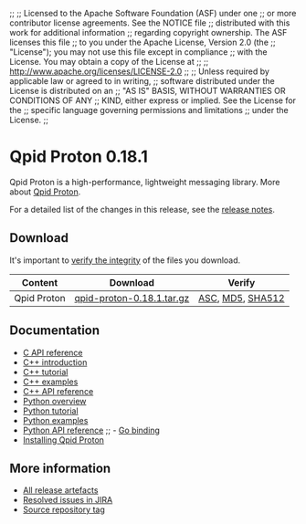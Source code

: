 ;;
;; Licensed to the Apache Software Foundation (ASF) under one
;; or more contributor license agreements.  See the NOTICE file
;; distributed with this work for additional information
;; regarding copyright ownership.  The ASF licenses this file
;; to you under the Apache License, Version 2.0 (the
;; "License"); you may not use this file except in compliance
;; with the License.  You may obtain a copy of the License at
;; 
;;   http://www.apache.org/licenses/LICENSE-2.0
;; 
;; Unless required by applicable law or agreed to in writing,
;; software distributed under the License is distributed on an
;; "AS IS" BASIS, WITHOUT WARRANTIES OR CONDITIONS OF ANY
;; KIND, either express or implied.  See the License for the
;; specific language governing permissions and limitations
;; under the License.
;;

# Qpid Proton 0.18.1

Qpid Proton is a high-performance, lightweight messaging library. More
about [Qpid Proton]({{site_url}}/proton/index.html).

For a detailed list of the changes in this release, see the [release
notes](release-notes.html).

## Download

It's important to [verify the
integrity]({{site_url}}/download.html#verify-what-you-download) of
the files you download.

| Content | Download | Verify |
|---------|----------|--------|
| Qpid Proton | [qpid-proton-0.18.1.tar.gz](http://archive.apache.org/dist/qpid/proton/0.18.1/qpid-proton-0.18.1.tar.gz) | [ASC](https://archive.apache.org/dist/qpid/proton/0.18.1/qpid-proton-0.18.1.tar.gz.asc), [MD5](https://archive.apache.org/dist/qpid/proton/0.18.1/qpid-proton-0.18.1.tar.gz.md5), [SHA512](https://archive.apache.org/dist/qpid/proton/0.18.1/qpid-proton-0.18.1.tar.gz.sha512) |

## Documentation


<div class="two-column" markdown="1">

 - [C API reference](proton/c/api/files.html)
 - [C++ introduction](proton/cpp/api/index.html)
 - [C++ tutorial](proton/cpp/api/tutorial_page.html)
 - [C++ examples](proton/cpp/examples/index.html)
 - [C++ API reference](proton/cpp/api/annotated.html)
 - [Python overview](proton/python/book/overview.html)
 - [Python tutorial](proton/python/book/tutorial.html)
 - [Python examples](proton/python/examples/index.html)
 - [Python API reference](proton/python/api/index.html)
;; - [Go binding](https://github.com/apache/qpid-proton/tree/master/proton-c/bindings/go/README.md)
 - [Installing Qpid Proton](https://gitbox.apache.org/repos/asf?p=qpid-proton.git;a=blob;f=INSTALL.md;hb=0.18.1)

</div>


## More information

 - [All release artefacts](http://archive.apache.org/dist/qpid/proton/0.18.1)
 - [Resolved issues in JIRA](https://issues.apache.org/jira/issues/?jql=project+%3D+PROTON+AND+fixVersion+%3D+%27proton-c-0.18.1%27+AND+resolution+%3D+%27fixed%27+ORDER+BY+priority+DESC)
 - [Source repository tag](https://gitbox.apache.org/repos/asf?p=qpid-proton.git;a=tag;h=0.18.1)

<script type="text/javascript">
  _deferredFunctions.push(function() {
      if ("0.18.1" === "{{current_proton_release}}") {
          _modifyCurrentReleaseLinks();
      }
  });
</script>
